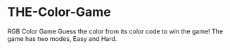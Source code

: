# THE-Color-Game
RGB Color Game
Guess the color from its color code to win the game! The game has two modes, Easy and Hard.
